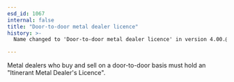 ```yaml
---
esd_id: 1067
internal: false
title: "Door-to-door metal dealer licence"
history: >-
  Name changed to 'Door-to-door metal dealer licence' in version 4.00.@en

---
```


Metal dealers who buy and sell on a door-to-door basis must hold an "Itinerant Metal Dealer's Licence".

